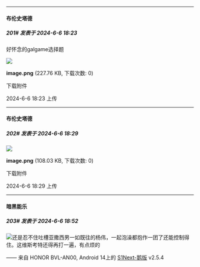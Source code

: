 ﻿
*****

####  布伦史塔德  
##### 201#       发表于 2024-6-6 18:23

好怀念的galgame选择题

<img src="https://img.saraba1st.com/forum/202406/06/182345yoiwsu2vdk76r3d8.png" referrerpolicy="no-referrer">

<strong>image.png</strong> (227.76 KB, 下载次数: 0)

下载附件

2024-6-6 18:23 上传


*****

####  布伦史塔德  
##### 202#       发表于 2024-6-6 18:29

<img src="https://img.saraba1st.com/forum/202406/06/182956ity8zitmnirs3tlt.png" referrerpolicy="no-referrer">

<strong>image.png</strong> (108.03 KB, 下载次数: 0)

下载附件

2024-6-6 18:29 上传


*****

####  暗黑能乐  
##### 203#       发表于 2024-6-6 18:52

<img src="https://static.saraba1st.com/image/smiley/face2017/037.png" referrerpolicy="no-referrer">还是忍不住吐槽亚撒西男一如既往的杨伟，一起泡澡都抱作一团了还能控制得住。这维斯考特还得再打一遍，有点烦的

—— 来自 HONOR BVL-AN00, Android 14上的 [S1Next-鹅版](https://github.com/ykrank/S1-Next/releases) v2.5.4

